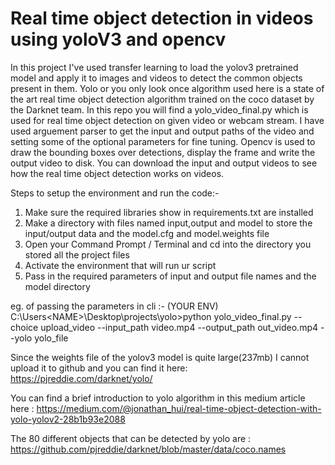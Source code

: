 # Real time object detection in videos using yoloV3 and opencv

   In this project I've used transfer learning to load the yolov3 pretrained model and apply it to images and videos to detect the common objects present in them. Yolo or you only look once algorithm used  here is a state of the art real time object detection algorithm trained on the coco dataset by the Darknet team. In this repo you will find a yolo_video_final.py which is used for real time object detection on given video or webcam stream. I have used arguement parser to get the input and output paths of the video and setting some of the optional parameters for fine tuning. Opencv is used to draw the bounding boxes over detections, display the frame and write the output video to disk. You can download the input and output videos to see how the real time object detection works on videos.
   
   
Steps to setup the environment and run the code:-
1. Make sure the required libraries show in requirements.txt are installed 
2. Make a directory with files named input,output and model to store the input/output data and the model.cfg and model.weights file
3. Open your Command Prompt / Terminal and cd into the directory you stored all the project files
4. Activate the environment that will run ur script
5. Pass in the required parameters of input and output file names and the model directory 


eg. of passing the parameters in cli :-
(YOUR ENV) C:\Users\<NAME>\Desktop\projects\yolo>python yolo_video_final.py --choice upload_video --input_path video.mp4 --output_path out_video.mp4 --yolo yolo_file
   
Since the weights file of the yolov3 model is quite large(237mb) I cannot upload it to github and you can find it here: https://pjreddie.com/darknet/yolo/
	 
	 
You can find a brief introduction to yolo algorithm in this medium article here : https://medium.com/@jonathan_hui/real-time-object-detection-with-yolo-yolov2-28b1b93e2088


The 80 different objects that can be detected by yolo are : https://github.com/pjreddie/darknet/blob/master/data/coco.names
